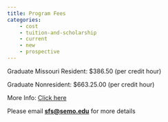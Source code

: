 ```yaml
---
title: Program Fees
categories:
    - cost
    - tuition-and-scholarship
    - current
    - new
    - prospective
---
```

Graduate Missouri Resident: $386.50 (per credit hour)

Graduate Nonresident: $663.25.00 (per credit hour)

More Info: [Click here](https://semo.edu/student-support/financial-services/cost/index.html)

Please email **sfs@semo.edu** for more details